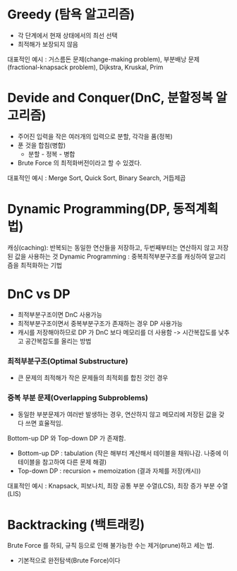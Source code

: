 # Greedy (탐욕 알고리즘)
- 각 단계에서 현재 상태에서의 최선 선택
- 최적해가 보장되지 않음

대표적인 예시 : 거스름돈 문제(change-making problem), 부분배낭 문제(fractional-knapsack problem), Dijkstra, Kruskal, Prim


# Devide and Conquer(DnC, 분할정복 알고리즘)
- 주어진 입력을 작은 여러개의 입력으로 분할, 각각을 품(정복)
- 푼 것을 합침(병합)
    - 분할 - 정복 - 병합
- Brute Force 의 최적화버전이라고 할 수 있겠다.

대표적인 예시 : Merge Sort, Quick Sort, Binary Search, 거듭제곱

# Dynamic Programming(DP, 동적계획법)
캐싱(caching): 반복되는 동일한 연산들을 저장하고, 두번째부터는 연산하지 않고 저장된 값을 사용하는 것
Dynamic Programming : 중복최적부분구조를 캐싱하여 알고리즘을 최적화하는 기법

# DnC vs DP
- 최적부분구조이면 DnC 사용가능
- 최적부분구조이면서 중복부분구조가 존재하는 경우 DP 사용가능
- 캐시를 저장해야하므로 DP 가 DnC 보다 메모리를 더 사용함 -> 시간복잡도를 낮추고 공간복잡도를 올리는 방법

### 최적부분구조(Optimal Substructure)
- 큰 문제의 최적해가 작은 문제들의 최적회를 합친 것인 경우
### 중복 부분 문제(Overlapping Subproblems)
- 동일한 부분문제가 여러반 발생하는 경우, 연산하지 않고 메모리에 저장된 값을 갖다 쓰면 효율적임.

Bottom-up DP 와 Top-down DP 가 존재함.
- Bottom-up DP : tabulation (작은 해부터 계산해서 테이블을 채워나감. 나중에 이 테이블을 참고하여 다른 문제 해결)
- Top-down DP : recursion + memoization (결과 자체를 저장(캐시))

대표적인 예시 : Knapsack, 피보나치, 최장 공통 부분 수열(LCS), 최장 증가 부분 수열(LIS)

# Backtracking (백트래킹)
Brute Force 를 하되, 규칙 등으로 인해 불가능한 수는 제거(prune)하고 세는 법.
- 기본적으로 완전탐색(Brute Force)이다